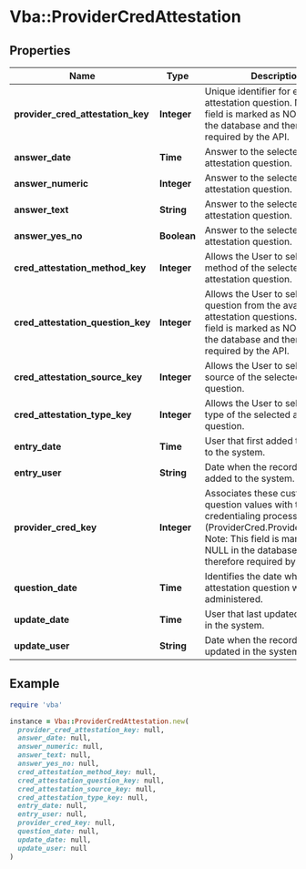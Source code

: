 # Vba::ProviderCredAttestation

## Properties

| Name | Type | Description | Notes |
| ---- | ---- | ----------- | ----- |
| **provider_cred_attestation_key** | **Integer** | Unique identifier for each attestation question. Note: This field is marked as NOT NULL in the database and therefore required by the API. |  |
| **answer_date** | **Time** | Answer to the selected attestation question. | [optional] |
| **answer_numeric** | **Integer** | Answer to the selected attestation question. | [optional] |
| **answer_text** | **String** | Answer to the selected attestation question. | [optional] |
| **answer_yes_no** | **Boolean** | Answer to the selected attestation question. | [optional] |
| **cred_attestation_method_key** | **Integer** | Allows the User to select the method of the selected attestation question. | [optional] |
| **cred_attestation_question_key** | **Integer** | Allows the User to select a question from the available attestation questions. Note: This field is marked as NOT NULL in the database and therefore required by the API. |  |
| **cred_attestation_source_key** | **Integer** | Allows the User to select the source of the selected attestation question. | [optional] |
| **cred_attestation_type_key** | **Integer** | Allows the User to select the type of the selected attestation question. | [optional] |
| **entry_date** | **Time** | User that first added the record to the system. | [optional] |
| **entry_user** | **String** | Date when the record was first added to the system. | [optional] |
| **provider_cred_key** | **Integer** | Associates these custom question values with the credentialing process (ProviderCred.ProviderCred_Key) Note: This field is marked as NOT NULL in the database and therefore required by the API. |  |
| **question_date** | **Time** | Identifies the date when the attestation question was administered. | [optional] |
| **update_date** | **Time** | User that last updated the record in the system. | [optional] |
| **update_user** | **String** | Date when the record was last updated in the system. | [optional] |

## Example

```ruby
require 'vba'

instance = Vba::ProviderCredAttestation.new(
  provider_cred_attestation_key: null,
  answer_date: null,
  answer_numeric: null,
  answer_text: null,
  answer_yes_no: null,
  cred_attestation_method_key: null,
  cred_attestation_question_key: null,
  cred_attestation_source_key: null,
  cred_attestation_type_key: null,
  entry_date: null,
  entry_user: null,
  provider_cred_key: null,
  question_date: null,
  update_date: null,
  update_user: null
)
```

